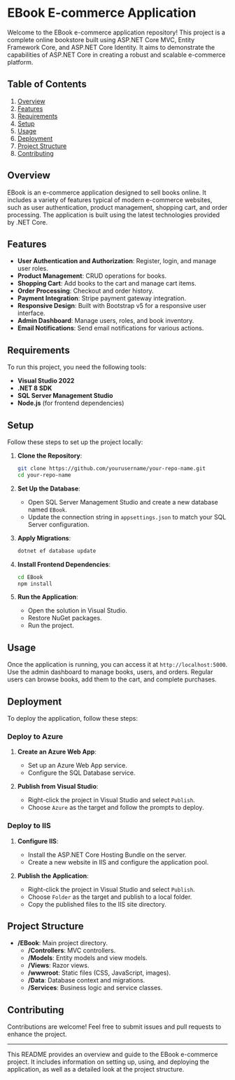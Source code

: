 # EBook E-commerce Application

Welcome to the EBook e-commerce application repository! This project is a complete online bookstore built using ASP.NET Core MVC, Entity Framework Core, and ASP.NET Core Identity. It aims to demonstrate the capabilities of ASP.NET Core in creating a robust and scalable e-commerce platform.

## Table of Contents

1. [Overview](#overview)
2. [Features](#features)
3. [Requirements](#requirements)
4. [Setup](#setup)
5. [Usage](#usage)
6. [Deployment](#deployment)
7. [Project Structure](#project-structure)
8. [Contributing](#contributing)

## Overview

EBook is an e-commerce application designed to sell books online. It includes a variety of features typical of modern e-commerce websites, such as user authentication, product management, shopping cart, and order processing. The application is built using the latest technologies provided by .NET Core.

## Features

- **User Authentication and Authorization**: Register, login, and manage user roles.
- **Product Management**: CRUD operations for books.
- **Shopping Cart**: Add books to the cart and manage cart items.
- **Order Processing**: Checkout and order history.
- **Payment Integration**: Stripe payment gateway integration.
- **Responsive Design**: Built with Bootstrap v5 for a responsive user interface.
- **Admin Dashboard**: Manage users, roles, and book inventory.
- **Email Notifications**: Send email notifications for various actions.

## Requirements

To run this project, you need the following tools:

- **Visual Studio 2022**
- **.NET 8 SDK**
- **SQL Server Management Studio**
- **Node.js** (for frontend dependencies)

## Setup

Follow these steps to set up the project locally:

1. **Clone the Repository**:
   ```bash
   git clone https://github.com/yourusername/your-repo-name.git
   cd your-repo-name
   ```

2. **Set Up the Database**:
   - Open SQL Server Management Studio and create a new database named `EBook`.
   - Update the connection string in `appsettings.json` to match your SQL Server configuration.

3. **Apply Migrations**:
   ```bash
   dotnet ef database update
   ```

4. **Install Frontend Dependencies**:
   ```bash
   cd EBook
   npm install
   ```

5. **Run the Application**:
   - Open the solution in Visual Studio.
   - Restore NuGet packages.
   - Run the project.

## Usage

Once the application is running, you can access it at `http://localhost:5000`. Use the admin dashboard to manage books, users, and orders. Regular users can browse books, add them to the cart, and complete purchases.

## Deployment

To deploy the application, follow these steps:

### Deploy to Azure

1. **Create an Azure Web App**:
   - Set up an Azure Web App service.
   - Configure the SQL Database service.

2. **Publish from Visual Studio**:
   - Right-click the project in Visual Studio and select `Publish`.
   - Choose `Azure` as the target and follow the prompts to deploy.

### Deploy to IIS

1. **Configure IIS**:
   - Install the ASP.NET Core Hosting Bundle on the server.
   - Create a new website in IIS and configure the application pool.

2. **Publish the Application**:
   - Right-click the project in Visual Studio and select `Publish`.
   - Choose `Folder` as the target and publish to a local folder.
   - Copy the published files to the IIS site directory.

## Project Structure

- **/EBook**: Main project directory.
  - **/Controllers**: MVC controllers.
  - **/Models**: Entity models and view models.
  - **/Views**: Razor views.
  - **/wwwroot**: Static files (CSS, JavaScript, images).
  - **/Data**: Database context and migrations.
  - **/Services**: Business logic and service classes.

## Contributing

Contributions are welcome! Feel free to submit issues and pull requests to enhance the project.

---

This README provides an overview and guide to the EBook e-commerce project. It includes information on setting up, using, and deploying the application, as well as a detailed look at the project structure.

